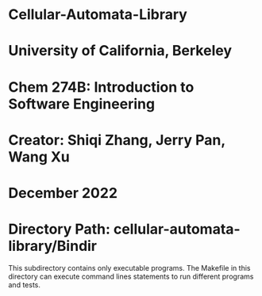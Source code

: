 # Cellular-Automata-Library
# University of California, Berkeley
# Chem 274B: Introduction to Software Engineering
# Creator: Shiqi Zhang, Jerry Pan, Wang Xu
# December 2022
# Directory Path: cellular-automata-library/Bindir

This subdirectory contains only executable programs. The Makefile 
in this directory can execute command lines statements to run 
different programs and tests.